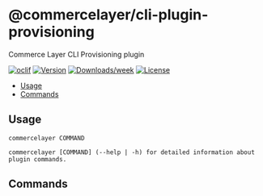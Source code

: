 # @commercelayer/cli-plugin-provisioning

Commerce Layer CLI Provisioning plugin

[![oclif](https://img.shields.io/badge/cli-oclif-brightgreen.svg)](https://oclif.io)
[![Version](https://img.shields.io/npm/v/@commercelayer/cli-plugin-provisioning.svg)](https://npmjs.org/package/@commercelayer/cli-plugin-provisioning)
[![Downloads/week](https://img.shields.io/npm/dw/@commercelayer/cli-plugin-provisioning.svg)](https://npmjs.org/package/@commercelayer/cli-plugin-provisioning)
[![License](https://img.shields.io/npm/l/@commercelayer/cli-plugin-provisioning.svg)](https://github.com/@commercelayer/cli-plugin-provisioning/blob/master/package.json)

<!-- toc -->

* [Usage](#usage)
* [Commands](#commands)
<!-- tocstop -->
## Usage
<!-- usage -->

```sh-session
commercelayer COMMAND

commercelayer [COMMAND] (--help | -h) for detailed information about plugin commands.
```
<!-- usagestop -->
## Commands
<!-- commands -->
<!-- commandsstop -->
